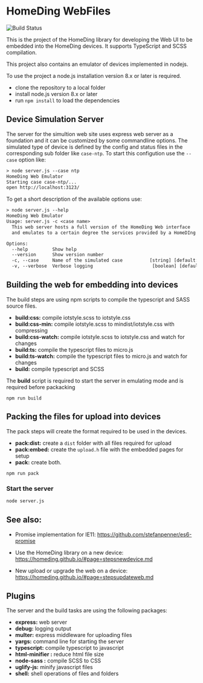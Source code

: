 # HomeDing WebFiles

![Build Status](https://dev.azure.com/HomeDing/WebFiles/_apis/build/status/HomeDing.WebFiles?branchName=master)

This is the project of the HomeDing library for developing the Web UI to be embedded into the HomeDing devices.
It supports TypeScript and SCSS compilation. 

This project also contains an emulator of devices implemented in nodejs. 

To use the project a node.js installation version 8.x or later is required.

* clone the repository to a local folder
* install node.js version 8.x or later
* run `npm install` to load the dependencies


## Device Simulation Server

The server for the simultion web site uses express web server as a foundation and it can be customized by some commandline options.
The simulated type of device is defined by the config and status files in the corresponding sub folder like `case-ntp`.
To start this configution use the `--case` option like:
```txt
> node server.js --case ntp
HomeDing Web Emulator
Starting case case-ntp/...
open http://localhost:3123/
```

To get a short description of the available options use:
```txt
> node server.js --help
HomeDing Web Emulator
Usage: server.js -c <case name>
  This web server hosts a full version of the HomeDing Web interface
  and emulates to a certain degree the services provided by a HomeDIng device.

Options:
  --help         Show help                                             [boolean]
  --version      Show version number                                   [boolean]
  -c, --case     Name of the simulated case          [string] [default: "radio"]
  -v, --verbose  Verbose logging                      [boolean] [default: false]
```

## Building the web for embedding into devices

The build steps are using npm scripts to compile the typescript and SASS source files.

- **build:css:** compile iotstyle.scss to iotstyle.css
- **build:css-min:** compile iotstyle.scss to mindist/iotstyle.css with compressing
- **build:css-watch:** compile iotstyle.scss to iotstyle.css and watch for changes
- **build:ts:** compile the typescript files to micro.js
- **build:ts-watch:** compile the typescript files to micro.js and watch for changes
- **build:** compile typescript and SCSS

The **build** script is required to start the server in emulating mode and is required before packacking  

```PS
npm run build
```

## Packing the files for upload into devices

The pack steps will create the format required to be used in the devices.

- **pack:dist:** create a `dist` folder with all files required for upload 
- **pack:embed:** create the `upload.h` file with the embedded pages for setup 
- **pack:** create both.

```PS
npm run pack
```


### Start the server

```sh
node server.js 
```  

## See also:

* Promise implementation for IE11: <https://github.com/stefanpenner/es6-promise>

* Use the HomeDing library on a new device: <https://homeding.github.io/#page=stepsnewdevice.md>
* New upload or upgrade the web on a device: <https://homeding.github.io/#page=stepsupdateweb.md>


## Plugins

The server and the build tasks are using the following packages:

- **express:** web server 
- **debug:** logging output
- **multer:** express middleware for uploading files 
- **yargs:** command line for starting the server
- **typescript:** compile typescript to javascript
- **html-minifier :** reduce html file size
- **node-sass :** compile SCSS to CSS
- **uglify-js:** minify javascript files
- **shell:** shell operations of files and folders 


<!-- --- 

### Create a minified version of boot.htm

2 steps are required to create a minified version of bootpage.htm:

1. remove all whitespaces from the html part of the file.
2. pass the javascript through the minify or uglify service like https://www.uglifyjs.net/
3. be sure to replace all double-quotes by single-quotes.
4. add result into "bootpage.h" replacing the existing text. -->

<!-- 
More to read:

https://www.w3.org/TR/appmanifest/
http://tinkerman.cat/optimizing-files-for-spiffs-with-gulp/ -->
